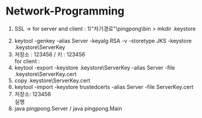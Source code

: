 # Network-Programming

1. SSL ->
for server and client :
1)"자기경로"\pingpong\bin > mkdir .keystore<br>
2) keytool -genkey -alias Server -keyalg RSA -v -storetype JKS -keystore .keystore\ServerKey<br>
3) 저장소 : 123456 / 키 : 123456<br>
for client : <br>
4) keytool -export -keystore .keystore\ServerKey -alias Server -file .keystore\ServerKey.cert<br>
5) copy .keystore\ServerKey.cert<br>
6) keytool -import -keystore trustedcerts -alias Server -file ServerKey.cert<br>
7) 저장소: 123456<br>
실행<br>
8) java pingpong.Server / java pingpong.Main<br>
